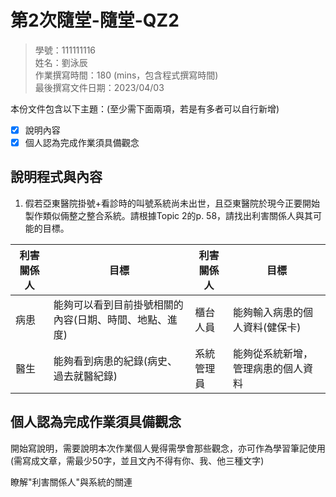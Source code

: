 # 第2次隨堂-隨堂-QZ2
>
>學號：111111116
><br />
>姓名：劉泳辰
><br />
>作業撰寫時間：180 (mins，包含程式撰寫時間)
><br />
>最後撰寫文件日期：2023/04/03
>

本份文件包含以下主題：(至少需下面兩項，若是有多者可以自行新增)
- [x] 說明內容
- [x] 個人認為完成作業須具備觀念

## 說明程式與內容

1. 假若亞東醫院掛號+看診時的叫號系統尚未出世，且亞東醫院於現今正要開始製作類似倆整之整合系統。請根據Topic 2的p. 58，請找出利害關係人與其可能的目標。

| 利害關係人 | 目標 | 利害關係人 | 目標 |
|-------|--------------|-------|--------------|
| 病患 | 能夠可以看到目前掛號相關的內容(日期、時間、地點、進度) | 櫃台人員 | 能夠輸入病患的個人資料(健保卡) |
| 醫生 | 能夠看到病患的紀錄(病史、過去就醫紀錄) | 系統管理員 |能夠從系統新增，管理病患的個人資料 |

## 個人認為完成作業須具備觀念

開始寫說明，需要說明本次作業個人覺得需學會那些觀念，亦可作為學習筆記使用 (需寫成文章，需最少50字，並且文內不得有你、我、他三種文字)

瞭解"利害關係人"與系統的關連

